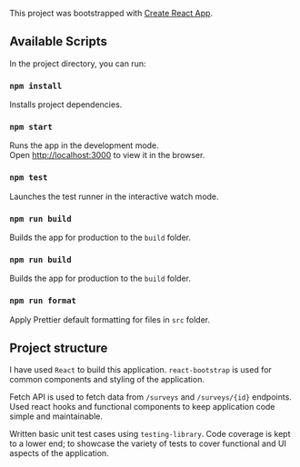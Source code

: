 This project was bootstrapped with [Create React App](https://github.com/facebook/create-react-app).

## Available Scripts

In the project directory, you can run:

### `npm install`

Installs project dependencies. 

### `npm start`

Runs the app in the development mode.<br />
Open [http://localhost:3000](http://localhost:3000) to view it in the browser.

### `npm test`

Launches the test runner in the interactive watch mode.

### `npm run build`

Builds the app for production to the `build` folder.

### `npm run build`

Builds the app for production to the `build` folder.

### `npm run format`

Apply Prettier default formatting for files in `src` folder.

## Project structure
I have used `React` to build this application. `react-bootstrap` is used for common components and styling of the application.

Fetch API is used to fetch data from `/surveys` and `/surveys/{id}` endpoints. Used react hooks and functional components to keep application code simple and maintainable.

Written basic unit test cases using `testing-library`. Code coverage is kept to a lower end; to showcase the variety of tests to cover functional and UI aspects of the application.